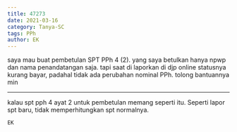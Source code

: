 ```yaml
---
title: 47273
date: 2021-03-16
category: Tanya-SC
tags: PPh
author: EK
---
```


saya mau buat pembetulan SPT PPh 4 (2). yang saya betulkan hanya npwp dan nama penandatangan saja. tapi saat di laporkan di djp online statusnya kurang bayar, padahal tidak ada perubahan nominal PPh. tolong bantuannya min

---

kalau spt pph 4 ayat 2 untuk pembetulan memang seperti itu. Seperti lapor spt baru, tidak memperhitungkan spt normalnya.

`EK`
